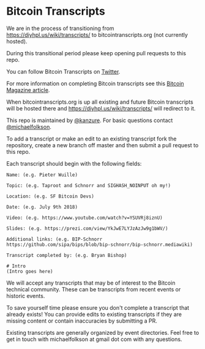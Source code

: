 # Bitcoin Transcripts

We are in the process of transitioning from https://diyhpl.us/wiki/transcripts/ to bitcointranscripts.org (not currently hosted).

During this transitional period please keep opening pull requests to this repo.

You can follow Bitcoin Transcripts on [Twitter](https://twitter.com/btctranscripts).

For more information on completing Bitcoin transcripts see this [Bitcoin Magazine article](https://bitcoinmagazine.com/articles/op-ed-want-to-learn-about-bitcoin-try-contributing-a-transcript).

When bitcointranscripts.org is up all existing and future Bitcoin transcripts will be hosted there and https://diyhpl.us/wiki/transcripts/ will redirect to it.

This repo is maintained by [\@kanzure](https://github.com/kanzure). For basic questions contact [\@michaelfolkson](https://github.com/michaelfolkson).

To add a transcript or make an edit to an existing transcript fork the repository, create a new branch off master and then submit a pull request to this repo.

Each transcript should begin with the following fields:

```
Name: (e.g. Pieter Wuille)

Topic: (e.g. Taproot and Schnorr and SIGHASH_NOINPUT oh my!)

Location: (e.g. SF Bitcoin Devs)

Date: (e.g. July 9th 2018)

Video: (e.g. https://www.youtube.com/watch?v=YSUVRj8iznU)

Slides: (e.g. https://prezi.com/view/YkJwE7LYJzAzJw9g1bWV/)

Additional links: (e.g. BIP-Schnorr https://github.com/sipa/bips/blob/bip-schnorr/bip-schnorr.mediawiki)

Transcript completed by: (e.g. Bryan Bishop)

# Intro
(Intro goes here)
```
We will accept any transcripts that may be of interest to the Bitcoin technical community. These can be transcripts from recent events or historic events.

To save yourself time please ensure you don't complete a transcript that already exists! You can provide edits to existing transcripts if they are missing content or contain inaccuracies by submitting a PR.

Existing transcripts are generally organized by event directories. Feel free to get in touch with michaelfolkson at gmail dot com with any questions.




